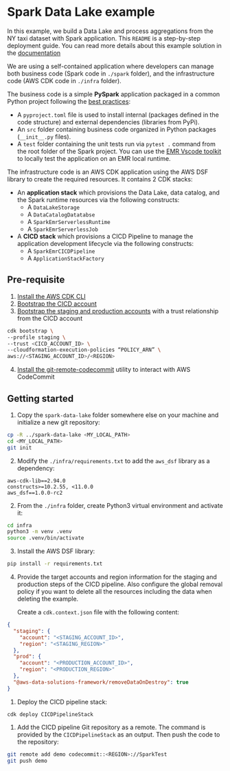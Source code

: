 # Spark Data Lake example 

In this example, we build a Data Lake and process aggregations from the NY taxi dataset with Spark application. This `README` is a step-by-step deployment guide. You can read more details about this example solution in the [documentation](https://awslabs.github.io/aws-data-solutions-framework/)

We are using a self-contained application where developers can manage both business code (Spark code in `./spark` folder), and the infrastructure code (AWS CDK code in `./infra` folder).

The business code is a simple **PySpark** application packaged in a common Python project following the [best practices](https://packaging.python.org/en/latest/tutorials/packaging-projects/):
 * A `pyproject.toml` file is used to install internal (packages defined in the code structure) and external dependencies (libraries from PyPi).
 * An `src` folder containing business code organized in Python packages (`__init__.py` files).
 * A `test` folder containing the unit tests run via `pytest .` command from the root folder of the Spark project. You can use the [EMR Vscode toolkit](https://marketplace.visualstudio.com/items?itemName=AmazonEMR.emr-tools) to locally test the application on an EMR local runtime.

The infrastructure code is an AWS CDK application using the AWS DSF library to create the required resources. It contains 2 CDK stacks:
 * An **application stack** which provisions the Data Lake, data catalog, and the Spark runtime resources via the following constructs:
   * A `DataLakeStorage` 
   * A `DataCatalogDatatabse`
   * A `SparkEmrServerlessRuntime`
   * A `SparkEmrServerlessJob`
 * A **CICD stack** which provisions a CICD Pipeline to manage the application development lifecycle via the following constructs:
   * A `SparkEmrCICDPipeline`
   * A `ApplicationStackFactory`

## Pre-requisite

1. [Install the AWS CDK CLI](https://docs.aws.amazon.com/cdk/v2/guide/getting_started.html#getting_started_install)
2. [Bootstrap the CICD account](https://docs.aws.amazon.com/cdk/v2/guide/getting_started.html#getting_started_bootstrap)
3. [Bootstrap the staging and production accounts](https://docs.aws.amazon.com/cdk/api/v2/docs/aws-cdk-lib.pipelines-readme.html#cdk-environment-bootstrapping) with a trust relationship from the CICD account

```bash
cdk bootstrap \
--profile staging \
--trust <CICD_ACCOUNT_ID> \
--cloudformation-execution-policies “POLICY_ARN” \
aws://<STAGING_ACCOUNT_ID>/<REGION>
```
4. [Install the git-remote-codecommit](https://docs.aws.amazon.com/codecommit/latest/userguide/setting-up-git-remote-codecommit.html#setting-up-git-remote-codecommit-install) utility to interact with AWS CodeCommit

## Getting started

1. Copy the `spark-data-lake` folder somewhere else on your machine and initialize a new git repository:

```bash
cp -R ../spark-data-lake <MY_LOCAL_PATH>
cd <MY_LOCAL_PATH>
git init
```

2. Modify the `./infra/requirements.txt` to add the `aws_dsf` library as a dependency:

```
aws-cdk-lib==2.94.0
constructs>=10.2.55, <11.0.0
aws_dsf==1.0.0-rc2
```

2. From the `./infra` folder, create Python3 virtual environment and activate it:

```bash
cd infra
python3 -m venv .venv 
source .venv/bin/activate 
```

3. Install the AWS DSF library:

```bash
pip install -r requirements.txt 
```

4. Provide the target accounts and region information for the staging and production steps of the CICD pipeline. 
   Also configure the global removal policy if you want to delete all the resources including the data when deleting the example.


   Create a `cdk.context.json` file with the following content:

```json
{
  "staging": {
    "account": "<STAGING_ACCOUNT_ID>",
    "region": "<STAGING_REGION>"
  },
  "prod": {
    "account": "<PRODUCTION_ACCOUNT_ID>",
    "region": "<PRODUCTION_REGION>"
  },
  "@aws-data-solutions-framework/removeDataOnDestroy": true
}
```

1. Deploy the CICD pipeline stack:

```
cdk deploy CICDPipelineStack
```

1. Add the CICD pipeline Git repository as a remote. The command is provided by the `CICDPipelineStack` as an output. Then push the code to the repository:

```bash
git remote add demo codecommit::<REGION>://SparkTest
git push demo
```